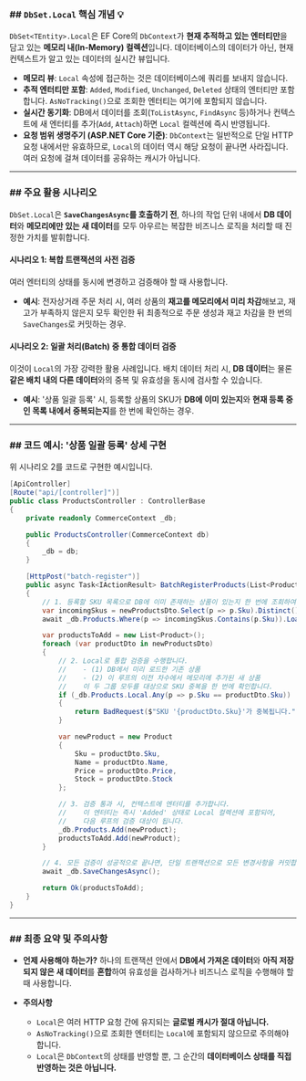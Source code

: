 ### \#\# `DbSet.Local` 핵심 개념 💡

`DbSet<TEntity>.Local`은 EF Core의 `DbContext`가 **현재 추적하고 있는 엔터티만**을 담고 있는 **메모리 내(In-Memory) 컬렉션**입니다. 데이터베이스의 데이터가 아닌, 현재 컨텍스트가 알고 있는 데이터의 실시간 뷰입니다.

- **메모리 뷰**: `Local` 속성에 접근하는 것은 데이터베이스에 쿼리를 보내지 않습니다.
- **추적 엔터티만 포함**: `Added`, `Modified`, `Unchanged`, `Deleted` 상태의 엔터티만 포함합니다. `AsNoTracking()`으로 조회한 엔터티는 여기에 포함되지 않습니다.
- **실시간 동기화**: DB에서 데이터를 조회(`ToListAsync`, `FindAsync` 등)하거나 컨텍스트에 새 엔터티를 추가(`Add`, `Attach`)하면 `Local` 컬렉션에 즉시 반영됩니다.
- **요청 범위 생명주기 (ASP.NET Core 기준)**: `DbContext`는 일반적으로 단일 HTTP 요청 내에서만 유효하므로, `Local`의 데이터 역시 해당 요청이 끝나면 사라집니다. 여러 요청에 걸쳐 데이터를 공유하는 캐시가 아닙니다.

---

### \#\# 주요 활용 시나리오

`DbSet.Local`은 **`SaveChangesAsync`를 호출하기 전**, 하나의 작업 단위 내에서 **DB 데이터**와 **메모리에만 있는 새 데이터**를 모두 아우르는 복잡한 비즈니스 로직을 처리할 때 진정한 가치를 발휘합니다.

#### **시나리오 1: 복합 트랜잭션의 사전 검증**

여러 엔터티의 상태를 동시에 변경하고 검증해야 할 때 사용합니다.

- **예시**: 전자상거래 주문 처리 시, 여러 상품의 **재고를 메모리에서 미리 차감**해보고, 재고가 부족하지 않은지 모두 확인한 뒤 최종적으로 주문 생성과 재고 차감을 한 번의 `SaveChanges`로 커밋하는 경우.

#### **시나리오 2: 일괄 처리(Batch) 중 통합 데이터 검증**

이것이 `Local`의 가장 강력한 활용 사례입니다. 배치 데이터 처리 시, **DB 데이터**는 물론 **같은 배치 내의 다른 데이터**와의 중복 및 유효성을 동시에 검사할 수 있습니다.

- **예시**: '상품 일괄 등록' 시, 등록할 상품의 SKU가 **DB에 이미 있는지**와 **현재 등록 중인 목록 내에서 중복되는지**를 한 번에 확인하는 경우.

---

### \#\# 코드 예시: '상품 일괄 등록' 상세 구현

위 시나리오 2를 코드로 구현한 예시입니다.

```csharp
[ApiController]
[Route("api/[controller]")]
public class ProductsController : ControllerBase
{
    private readonly CommerceContext _db;

    public ProductsController(CommerceContext db)
    {
        _db = db;
    }

    [HttpPost("batch-register")]
    public async Task<IActionResult> BatchRegisterProducts(List<ProductDto> newProductsDto)
    {
        // 1. 등록할 SKU 목록으로 DB에 이미 존재하는 상품이 있는지 한 번에 조회하여 Local에 로드합니다.
        var incomingSkus = newProductsDto.Select(p => p.Sku).Distinct().ToList();
        await _db.Products.Where(p => incomingSkus.Contains(p.Sku)).LoadAsync();

        var productsToAdd = new List<Product>();
        foreach (var productDto in newProductsDto)
        {
            // 2. Local로 통합 검증을 수행합니다.
            //    - (1) DB에서 미리 로드한 기존 상품
            //    - (2) 이 루프의 이전 차수에서 메모리에 추가된 새 상품
            //    이 두 그룹 모두를 대상으로 SKU 중복을 한 번에 확인합니다.
            if (_db.Products.Local.Any(p => p.Sku == productDto.Sku))
            {
                return BadRequest($"SKU '{productDto.Sku}'가 중복됩니다.");
            }

            var newProduct = new Product
            {
                Sku = productDto.Sku,
                Name = productDto.Name,
                Price = productDto.Price,
                Stock = productDto.Stock
            };

            // 3. 검증 통과 시, 컨텍스트에 엔터티를 추가합니다.
            //    이 엔터티는 즉시 'Added' 상태로 Local 컬렉션에 포함되어,
            //    다음 루프의 검증 대상이 됩니다.
            _db.Products.Add(newProduct);
            productsToAdd.Add(newProduct);
        }

        // 4. 모든 검증이 성공적으로 끝나면, 단일 트랜잭션으로 모든 변경사항을 커밋합니다.
        await _db.SaveChangesAsync();

        return Ok(productsToAdd);
    }
}
```

---

### \#\# 최종 요약 및 주의사항

- **언제 사용해야 하는가?**
  하나의 트랜잭션 안에서 **DB에서 가져온 데이터**와 **아직 저장되지 않은 새 데이터**를 **혼합**하여 유효성을 검사하거나 비즈니스 로직을 수행해야 할 때 사용합니다.

- **주의사항**

  - `Local`은 여러 HTTP 요청 간에 유지되는 **글로벌 캐시가 절대 아닙니다.**
  - `AsNoTracking()`으로 조회한 엔터티는 `Local`에 포함되지 않으므로 주의해야 합니다.
  - `Local`은 `DbContext`의 상태를 반영할 뿐, 그 순간의 **데이터베이스 상태를 직접 반영하는 것은 아닙니다.**
